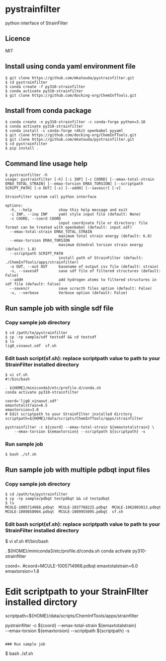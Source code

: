# pystrainfilter
python interface of StrainFilter

## Licence
MIT

## Install using conda yaml environment file
```
$ git clone https://github.com/mkatouda/pystrainfilter.git
$ cd pystrainfilter
$ conda create -f py310-strainfilter
$ conda activate py310-strainfilter
$ git clone https://github.com/docking-org/ChemInfTools.git
```

## Install from conda package
```
$ conda create -n py310-strainfilter -c conda-forge python=3.10
$ conda activate py310-strainfilter
$ conda install -c conda-forge rdkit openbabel pyyaml
$ git clone https://github.com/docking-org/ChemInfTools.git
$ git clone https://github.com/mkatouda/pystrainfilter.git
$ cd pystrainfilter
$ pip install .
```

## Command line usage help
```
$ pystrainfilter -h
usage: pystrainfilter [-h] [-i INP] [-c COORD] [--emax-total-strain EMAX_TOTAL_STRAIN] [--emax-torsion EMAX_TORSION] [--scriptpath SCRIPT_PATH] [-o OUT] [-s] [--addH] [--savescr] [-v]

StrainFilter system call python interface

options:
  -h, --help            show this help message and exit
  -i INP, --inp INP     yaml style input file (default: None)
  -c COORD, --coord COORD
                        input coordinate file or directory: file format can be treated with openbabel (default: input.sdf)
  --emax-total-strain EMAX_TOTAL_STRAIN
                        maximum total strain energy (default: 6.0)
  --emax-torsion EMAX_TORSION
                        maximum dihedral torsion strain energy (default: 1.8)
  --scriptpath SCRIPT_PATH
                        install path of StrainFilter (default: ./ChemInfTools/apps/strainfilter)
  -o OUT, --out OUT     basename of output csv file (default: strain)
  -s, --savesdf         save sdf file of filtered structures (default: False)
  --addH                add hydrogen atoms to filtered structures in sdf file (default: False)
  --savescr             save scracth files option (default: False)
  -v, --verbose         Verbose option (default: False)
```

## Run sample job with single sdf file
### Copy sample job directory
```
$ cd /path/to/pystrainfilter
$ cp -rp sample/sdf testsdf && cd testsdf
$ ls
lig0_vinaout.sdf  sf.sh
```

### Edit bash script(sf.sh): replace scriptpath value to path to your StrainFilter installed directory
```
$ vi sf.sh
#!/bin/bash

. ${HOME}/miniconda3/etc/profile.d/conda.sh
conda activate py310-strainfilter

coord='lig0_vinaout.sdf'
emaxtotalstrain=6.5
emaxtorsion=3.0
# Edit scriptpath to your StrainFIlter installed dirctory
scriptpath=${HOME}/data/scripts/ChemInfTools/apps/strainfilter

pystrainfilter -c ${coord} --emax-total-strain ${emaxtotalstrain} \
    --emax-torsion ${emaxtorsion} --scriptpath ${scriptpath} -s
```

### Run sample job
```
$ bash ./sf.sh
```

## Run sample job with multiple pdbqt input files
### Copy sample job directory
```
$ cd /path/to/pystrainfilter
$ cp -rp sample/pdbqt testpdbqt && cd testpdbqt
$ ls
MCULE-1005714968.pdbqt	MCULE-1037768225.pdbqt	MCULE-1062803813.pdbqt	MCULE-1089858904.pdbqt	MCULE-1089955095.pdbqt	sf.sh
```

### Edit bash script(sf.sh): replace scriptpath value to path to your StrainFilter installed directory

$ vi sf.sh
#!/bin/bash

. ${HOME}/miniconda3/etc/profile.d/conda.sh
conda activate py310-strainfilter

coord=.
#coord=MCULE-1005714968.pdbqt
emaxtotalstrain=6.0
emaxtorsion=1.8
# Edit scriptpath to your StrainFIlter installed dirctory
scriptpath=${HOME}/data/scripts/ChemInfTools/apps/strainfilter

pystrainfilter -c ${coord} --emax-total-strain ${emaxtotalstrain} \
    --emax-torsion ${emaxtorsion} --scriptpath ${scriptpath} -s
```

### Run sample job
```
$ bash ./sf.sh
```
